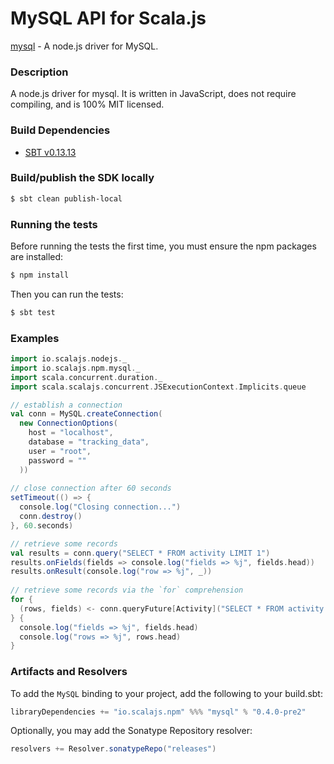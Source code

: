 MySQL API for Scala.js
=======================
[mysql](https://www.npmjs.com/package/mysql) - A node.js driver for MySQL. 

### Description

A node.js driver for mysql. It is written in JavaScript, does not require compiling, and is 100% MIT licensed.

### Build Dependencies

* [SBT v0.13.13](http://www.scala-sbt.org/download.html)

### Build/publish the SDK locally

```bash
$ sbt clean publish-local
```

### Running the tests

Before running the tests the first time, you must ensure the npm packages are installed:

```bash
$ npm install
```

Then you can run the tests:

```bash
$ sbt test
```

### Examples

```scala
import io.scalajs.nodejs._
import io.scalajs.npm.mysql._
import scala.concurrent.duration._
import scala.scalajs.concurrent.JSExecutionContext.Implicits.queue

// establish a connection
val conn = MySQL.createConnection(
  new ConnectionOptions(
    host = "localhost",
    database = "tracking_data",
    user = "root",
    password = ""
  ))
      
// close connection after 60 seconds
setTimeout(() => {
  console.log("Closing connection...")
  conn.destroy()
}, 60.seconds)

// retrieve some records
val results = conn.query("SELECT * FROM activity LIMIT 1")
results.onFields(fields => console.log("fields => %j", fields.head))
results.onResult(console.log("row => %j", _))
 
// retrieve some records via the `for` comprehension
for {
  (rows, fields) <- conn.queryFuture[Activity]("SELECT * FROM activity LIMIT 1")
} {
  console.log("fields => %j", fields.head)
  console.log("rows => %j", rows.head)
}
```

### Artifacts and Resolvers

To add the `MySQL` binding to your project, add the following to your build.sbt:  

```sbt
libraryDependencies += "io.scalajs.npm" %%% "mysql" % "0.4.0-pre2"
```

Optionally, you may add the Sonatype Repository resolver:

```sbt   
resolvers += Resolver.sonatypeRepo("releases") 
```
